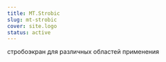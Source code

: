 ```yaml
---
title: MT.Strobic
slug: mt-strobic
cover: site.logo
status: active
---
```


стробоэкран для различных областей применения
